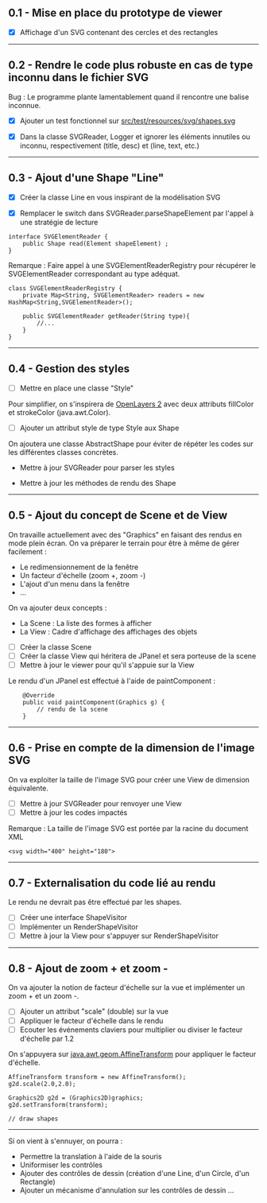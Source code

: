 
## 0.1 - Mise en place du prototype de viewer

- [x] Affichage d'un SVG contenant des cercles et des rectangles

---

## 0.2 - Rendre le code plus robuste en cas de type inconnu dans le fichier SVG

Bug : Le programme plante lamentablement quand il rencontre une balise inconnue.

- [x] Ajouter un test fonctionnel sur [src/test/resources/svg/shapes.svg](src/test/resources/svg/shapes.svg)

- [x] Dans la classe SVGReader, Logger et ignorer les éléments innutiles ou inconnu, respectivement (title, desc) et (line, text, etc.)

---

## 0.3 - Ajout d'une Shape "Line"

- [x] Créer la classe Line en vous inspirant de la modélisation SVG

- [x] Remplacer le switch dans SVGReader.parseShapeElement par l'appel à une stratégie de lecture

```
interface SVGElementReader {
    public Shape read(Element shapeElement) ;
}
```

Remarque : Faire appel à une SVGElementReaderRegistry pour récupérer
le SVGElementReader correspondant au type adéquat.

```
class SVGElementReaderRegistry {
    private Map<String, SVGElementReader> readers = new HashMap<String,SVGElementReader>();

    public SVGElementReader getReader(String type){
        //...
    }
}
```

---

## 0.4 - Gestion des styles

- [ ] Mettre en place une classe "Style"

Pour simplifier, on s'inspirera de [OpenLayers 2](http://docs.openlayers.org/library/feature_styling.html#style-properties)
avec deux attributs fillColor et strokeColor (java.awt.Color).

- [ ] Ajouter un attribut style de type Style aux Shape

On ajoutera une classe AbstractShape pour éviter de répéter les codes
sur les différentes classes concrètes.

* Mettre à jour SVGReader pour parser les styles

* Mettre à jour les méthodes de rendu des Shape


---

## 0.5 - Ajout du concept de Scene et de View

On travaille actuellement avec des "Graphics" en faisant des rendus en
mode plein écran. On va préparer le terrain pour être à même de gérer
facilement :

* Le redimensionnement de la fenêtre
* Un facteur d'échelle (zoom +, zoom -)
* L'ajout d'un menu dans la fenêtre
* ...

On va ajouter deux concepts :

* La Scene : La liste des formes à afficher
* La View : Cadre d'affichage des affichages des objets

- [ ] Créer la classe Scene
- [ ] Créer la classe View qui héritera de JPanel et sera porteuse de la scene
- [ ] Mettre à jour le viewer pour qu'il s'appuie sur la View

Le rendu d'un JPanel est effectué à l'aide de paintComponent :

```
    @Override
	public void paintComponent(Graphics g) {
	    // rendu de la scene
    }
```

---

## 0.6 - Prise en compte de la dimension de l'image SVG

On va exploiter la taille de l'image SVG pour créer une View de dimension
équivalente.

- [ ] Mettre à jour SVGReader pour renvoyer une View
- [ ] Mettre à jour les codes impactés

Remarque : La taille de l'image SVG est portée par la racine du document XML

```(svg)
<svg width="400" height="180">
```


---

## 0.7 - Externalisation du code lié au rendu

Le rendu ne devrait pas être effectué par les shapes.

- [ ] Créer une interface ShapeVisitor
- [ ] Implémenter un RenderShapeVisitor
- [ ] Mettre à jour la View pour s'appuyer sur RenderShapeVisitor

---

## 0.8 - Ajout de zoom + et zoom -

On va ajouter la notion de facteur d'échelle sur la vue et implémenter
un zoom + et un zoom -.

- [ ] Ajouter un attribut "scale" (double) sur la vue
- [ ] Appliquer le facteur d'échelle dans le rendu
- [ ] Ecouter les événements claviers pour multiplier ou diviser le facteur d'échelle par 1.2

On s'appuyera sur [java.awt.geom.AffineTransform](https://docs.oracle.com/javase/7/docs/api/java/awt/geom/AffineTransform.html)
pour appliquer le facteur d'échelle.

```
AffineTransform transform = new AffineTransform();
g2d.scale(2.0,2.0);

Graphics2D g2d = (Graphics2D)graphics;
g2d.setTransform(transform);

// draw shapes
```

---

Si on vient à s'ennuyer, on pourra :

* Permettre la translation à l'aide de la souris
* Uniformiser les contrôles
* Ajouter des contrôles de dessin (création d'une Line, d'un Circle, d'un Rectangle)
* Ajouter un mécanisme d'annulation sur les contrôles de dessin
...
